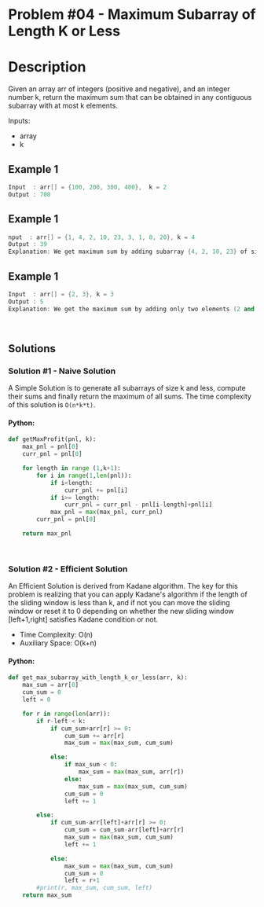 # Problem #04 - Maximum Subarray of Length K or Less

# Description
Given an array arr of integers (positive and negative), and an integer number k, return the maximum sum that can be obtained in any contiguous subarray with at most k elements.

Inputs:
  - array
  - k

## Example 1
```cpp
Input  : arr[] = {100, 200, 300, 400},  k = 2
Output : 700
```

## Example 1
```cpp
nput  : arr[] = {1, 4, 2, 10, 23, 3, 1, 0, 20}, k = 4
Output : 39
Explanation: We get maximum sum by adding subarray {4, 2, 10, 23} of size 4.
```

## Example 1
```cpp
Input  : arr[] = {2, 3}, k = 3
Output : 5
Explanation: We get the maximum sum by adding only two elements (2 and 3).
```

<br/>

## Solutions

### Solution #1 - Naive Solution
A Simple Solution is to generate all subarrays of size k and less, compute their sums and finally return the maximum of all sums. The time complexity of this solution is `O(n*k*t)`.
#### Python:
```python
def getMaxProfit(pnl, k):
    max_pnl = pnl[0]
    curr_pnl = pnl[0]

    for length in range (1,k+1):
        for i in range(1,len(pnl)):
            if i<length:
                curr_pnl += pnl[i]
            if i>= length:
                curr_pnl = curr_pnl - pnl[i-length]+pnl[i]
            max_pnl = max(max_pnl, curr_pnl)
        curr_pnl = pnl[0]

    return max_pnl
```

<br/>

### Solution #2 - Efficient Solution
An Efficient Solution is derived from Kadane algorithm. The key for this problem is realizing that you can apply Kadane's algorithm if the length of the sliding window is less than k, and if not you can move the sliding window or reset it to 0 depending on whether the new sliding window [left+1,right] satisfies Kadane condition or not.

* Time Complexity: O(n)
* Auxiliary Space: O(k+n)
  
#### Python:
```python
def get_max_subarray_with_length_k_or_less(arr, k):
    max_sum = arr[0]
    cum_sum = 0
    left = 0

    for r in range(len(arr)):
        if r-left < k:
            if cum_sum+arr[r] >= 0:
                cum_sum += arr[r]
                max_sum = max(max_sum, cum_sum)

            else:
                if max_sum < 0:
                    max_sum = max(max_sum, arr[r])
                else:
                    max_sum = max(max_sum, cum_sum)
                cum_sum = 0
                left += 1

        else:
            if cum_sum-arr[left]+arr[r] >= 0:
                cum_sum = cum_sum-arr[left]+arr[r]
                max_sum = max(max_sum, cum_sum)
                left += 1

            else:
                max_sum = max(max_sum, cum_sum)
                cum_sum = 0
                left = r+1
        #print(r, max_sum, cum_sum, left)
    return max_sum
```


